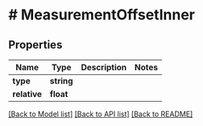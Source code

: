# # MeasurementOffsetInner

## Properties

Name | Type | Description | Notes
------------ | ------------- | ------------- | -------------
**type** | **string** |  |
**relative** | **float** |  |

[[Back to Model list]](../../README.md#models) [[Back to API list]](../../README.md#endpoints) [[Back to README]](../../README.md)
